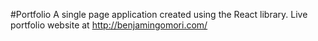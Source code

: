 #Portfolio 
A single page application created using the React library.
Live portfolio website at http://benjamingomori.com/

